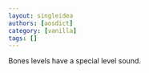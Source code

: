 ```yaml
---
layout: singleidea
authors: [aosdict]
category: [vanilla]
tags: []
---
```

Bones levels have a special level sound.
